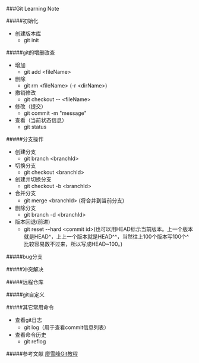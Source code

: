 ###Git Learning Note

#####初始化
- 创建版本库
	- git init

#####git的增删改查
- 增加
	- git add \<fileName> 
- 删除
	- git rm \<fileName> (-r \<dirName>)
- 撤销修改
	- git checkout -- \<fileName> 
- 修改（提交）
	- git commit -m "message"
- 查看（当前状态信息）
	- git status

	
#####分支操作
- 创建分支
	- git branch \<branchId>
- 切换分支
	- git checkout \<branchId>
- 创建并切换分支
	- git checkout -b \<branchId> 
- 合并分支
	- git merge \<branchId> (将<branchId>合并到当前分支)
- 删除分支
	- git branch -d \<branchId>
- 版本回退(前进)
	- git reset --hard \<commit id>(也可以用HEAD标示当前版本。上一个版本就是HEAD^，上上一个版本就是HEAD^^，当然往上100个版本写100个^比较容易数不过来，所以写成HEAD~100。)
	
#####bug分支

#####冲突解决

#####远程仓库

#####git自定义

#####其它常用命令
- 查看git日志
	- git log（用于查看commit信息列表） 
- 查看命令历史
	- git reflog
	
#####参考文献
[廖雪峰Git教程](http://www.liaoxuefeng.com/wiki/0013739516305929606dd18361248578c67b8067c8c017b000)